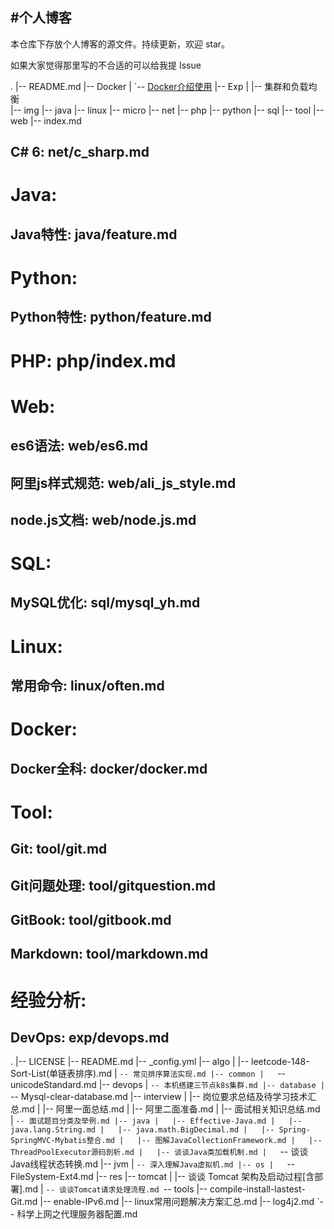 #个人博客
---
本仓库下存放个人博客的源文件。持续更新，欢迎 star。

如果大家觉得那里写的不合适的可以给我提 Issue


.
|-- README.md
|-- Docker
|   `-- [Docker介绍使用](docs/docker/docker.md)
|-- Exp
|   |-- 集群和负载均衡    
|-- img
|-- java
|-- linux
|-- micro
|-- net
|-- php
|-- python
|-- sql
|-- tool
|-- web
|-- index.md


## C# 6: net/c_sharp.md
# Java: 
## Java特性: java/feature.md 
# Python: 
## Python特性: python/feature.md 
# PHP: php/index.md    
# Web:
## es6语法: web/es6.md
## 阿里js样式规范: web/ali_js_style.md
## node.js文档: web/node.js.md
# SQL:
## MySQL优化: sql/mysql_yh.md
# Linux: 
## 常用命令: linux/often.md
# Docker: 
## Docker全科: docker/docker.md    
# Tool: 
## Git: tool/git.md
## Git问题处理: tool/gitquestion.md
## GitBook: tool/gitbook.md
## Markdown: tool/markdown.md
# 经验分析:
## DevOps: exp/devops.md   

.
|-- LICENSE
|-- README.md
|-- _config.yml
|-- algo
|   |-- leetcode-148-Sort-List(单链表排序).md
|   `-- 常见排序算法实现.md
|-- common
|   `-- unicodeStandard.md
|-- devops
|   `-- 本机搭建三节点k8s集群.md
|-- database
|   `-- Mysql-clear-database.md
|-- interview
|   |-- 岗位要求总结及待学习技术汇总.md
|   |-- 阿里一面总结.md
|   |-- 阿里二面准备.md
|   |-- 面试相关知识总结.md
|   `-- 面试题目分类及举例.md
|-- java
|   |-- Effective-Java.md
|   |-- java.lang.String.md
|   |-- java.math.BigDecimal.md
|   |-- Spring-SpringMVC-Mybatis整合.md
|   |-- 图解JavaCollectionFramework.md
|   |-- ThreadPoolExecutor源码剖析.md
|   |-- 谈谈Java类加载机制.md
|   `-- 谈谈Java线程状态转换.md
|-- jvm
|   `-- 深入理解Java虚拟机.md
|-- os
|   `-- FileSystem-Ext4.md
|-- res
|-- tomcat
|   |-- 谈谈 Tomcat 架构及启动过程[含部署].md
|   `-- 谈谈Tomcat请求处理流程.md
`-- tools
    |-- compile-install-lastest-Git.md
    |-- enable-IPv6.md
    |-- linux常用问题解决方案汇总.md
    |-- log4j2.md
    `-- 科学上网之代理服务器配置.md
